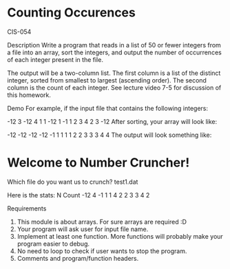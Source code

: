 # Counting Occurences
 CIS-054


Description
Write a program that reads in a list of 50 or fewer integers from a file into an array, sort the integers, and output the number of occurrences of each integer present in the file. 

The output will be a two-column list. The first column is a list of the distinct integer, sorted from smallest to largest (ascending order). The second column is the count of each integer. See lecture video 7-5 for discussion of this homework. 

Demo
For example, if the input file that contains the following integers:

-12 3 -12 4 1 1 -12 1 -1 1 2 3 4 2 3 -12
After sorting, your array will look like:

-12 -12 -12 -12 -1 1 1 1 1 2 2 3 3 3 4 4
The output will look something like:

Welcome to Number Cruncher!
===========================
Which file do you want us to crunch?
test1.dat

Here is the stats:
N Count
-12 4
-1 1
1 4
2 2
3 3
4 2

Requirements
1. This module is about arrays. For sure arrays are required :D
2. Your program will ask user for input file name.
3. Implement at least one function. More functions will probably make your program easier to debug. 
4. No need to loop to check if user wants to stop the program.
5. Comments and program/function headers.